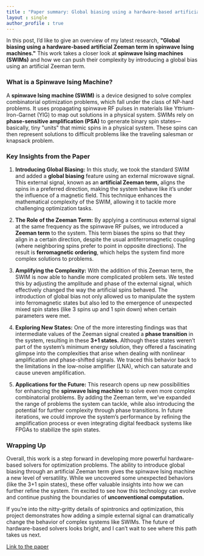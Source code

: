```yaml
---
title : "Paper summary: Global biasing using a hardware-based artificial Zeeman term in spinwave Ising machines"
layout : single
author_profile : true
---
```


In this post, I’d like to give an overview of my latest research, **"Global biasing using a hardware-based artificial Zeeman term in spinwave Ising machines."** This work takes a closer look at **spinwave Ising machines (SWIMs)** and how we can push their complexity by introducing a global bias using an artificial Zeeman term.

### What is a Spinwave Ising Machine?

A **spinwave Ising machine (SWIM)** is a device designed to solve complex combinatorial optimization problems, which fall under the class of NP-hard problems. It uses propagating spinwave RF pulses in materials like Yttrium-Iron-Garnet (YIG) to map out solutions in a physical system. SWIMs rely on **phase-sensitive amplification (PSA)** to generate binary spin states—basically, tiny "units" that mimic spins in a physical system. These spins can then represent solutions to difficult problems like the traveling salesman or knapsack problem.

### Key Insights from the Paper

1. **Introducing Global Biasing:**
   In this study, we took the standard SWIM and added a **global biasing** feature using an external microwave signal. This external signal, known as an **artificial Zeeman term,** aligns the spins in a preferred direction, making the system behave like it’s under the influence of a magnetic field. This technique enhances the mathematical complexity of the SWIM, allowing it to tackle more challenging optimization tasks.

2. **The Role of the Zeeman Term:**
   By applying a continuous external signal at the same frequency as the spinwave RF pulses, we introduced a **Zeeman term** to the system. This term biases the spins so that they align in a certain direction, despite the usual antiferromagnetic coupling (where neighboring spins prefer to point in opposite directions). The result is **ferromagnetic ordering**, which helps the system find more complex solutions to problems.

3. **Amplifying the Complexity:**
   With the addition of this Zeeman term, the SWIM is now able to handle more complicated problem sets. We tested this by adjusting the amplitude and phase of the external signal, which effectively changed the way the artificial spins behaved. The introduction of global bias not only allowed us to manipulate the system into ferromagnetic states but also led to the emergence of unexpected mixed spin states (like 3 spins up and 1 spin down) when certain parameters were met.

4. **Exploring New States:**
   One of the more interesting findings was that intermediate values of the Zeeman signal created a **phase transition** in the system, resulting in these **3+1 states.** Although these states weren’t part of the system’s minimum energy solution, they offered a fascinating glimpse into the complexities that arise when dealing with nonlinear amplification and phase-shifted signals. We traced this behavior back to the limitations in the low-noise amplifier (LNA), which can saturate and cause uneven amplification.

5. **Applications for the Future:**
   This research opens up new possibilities for enhancing the **spinwave Ising machine** to solve even more complex combinatorial problems. By adding the Zeeman term, we’ve expanded the range of problems the system can tackle, while also introducing the potential for further complexity through phase transitions. In future iterations, we could improve the system’s performance by refining the amplification process or even integrating digital feedback systems like FPGAs to stabilize the spin states.

### Wrapping Up

Overall, this work is a step forward in developing more powerful hardware-based solvers for optimization problems. The ability to introduce global biasing through an artificial Zeeman term gives the spinwave Ising machine a new level of versatility. While we uncovered some unexpected behaviors (like the 3+1 spin states), these offer valuable insights into how we can further refine the system. I’m excited to see how this technology can evolve and continue pushing the boundaries of **unconventional computation.**

If you’re into the nitty-gritty details of spintronics and optimization, this project demonstrates how adding a simple external signal can dramatically change the behavior of complex systems like SWIMs. The future of hardware-based solvers looks bright, and I can’t wait to see where this path takes us next.

[Link to the paper](https://doi.org/10.1063/5.0185888)
